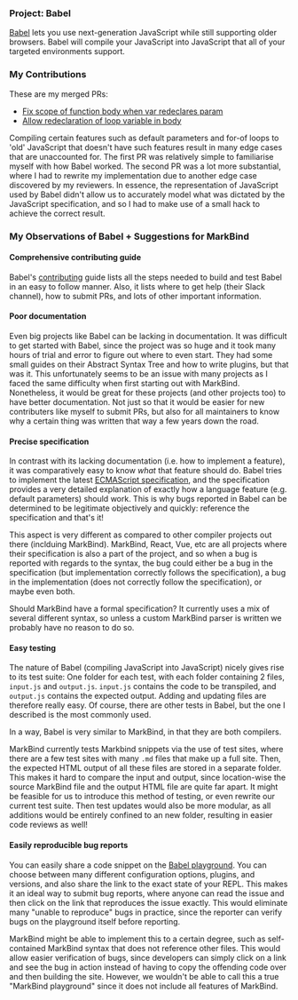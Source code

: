 ### Project: Babel

[Babel](https://github.com/babel/babel) lets you use next-generation JavaScript while still supporting older browsers. Babel will compile your JavaScript into JavaScript that all of your targeted environments support.

### My Contributions

These are my merged PRs:

- [Fix scope of function body when var redeclares param](https://github.com/babel/babel/pull/11158)
- [Allow redeclaration of loop variable in body](https://github.com/babel/babel/pull/11088)

Compiling certain features such as default parameters and for-of loops to 'old' JavaScript that doesn't have such features result in many edge cases that are unaccounted for. The first PR was relatively simple to familiarise myself with how Babel worked. The second PR was a lot more substantial, where I had to rewrite my implementation due to another edge case discovered by my reviewers. In essence, the representation of JavaScript used by Babel didn't allow us to accurately model what was dictated by the JavaScript specification, and so I had to make use of a small hack to achieve the correct result.


### My Observations of Babel + Suggestions for MarkBind

#### Comprehensive contributing guide
Babel's [contributing](https://github.com/babel/babel/blob/master/CONTRIBUTING.md) guide lists all the steps needed to build and test Babel in an easy to follow manner. Also, it lists where to get help (their Slack channel), how to submit PRs, and lots of other important information.
#### Poor documentation
Even big projects like Babel can be lacking in documentation. It was difficult to get started with Babel, since the project was so huge and it took many hours of trial and error to figure out where to even start. They had some small guides on their Abstract Syntax Tree and how to write plugins, but that was it. This unfortunately seems to be an issue with many projects as 
I faced the same difficulty when first starting out with MarkBind. Nonetheless, it would be great for these projects (and other projects too) to have better documentation. Not just so that it would be easier for new contributers like myself to submit PRs, but also for all maintainers to know why a certain thing was written that way a few years down the road.
#### Precise specification
In contrast with its lacking documentation (i.e. how to implement a feature), it was comparatively easy to know _what_ that feature should do. Babel tries to implement the latest [ECMAScript specification](https://tc39.es/ecma262/), and the specification provides a very detailed explanation of exactly how a language feature (e.g. default parameters) should work. This is why bugs reported in Babel can be determined to be legitimate objectively and quickly: reference the specification and that's it! 

This aspect is very different as compared to other compiler projects out there (inclduing MarkBind). MarkBind, React, Vue, etc are all projects where their specification is also a part of the project, and so when a bug is reported  with regards to the syntax, the bug could either be a bug in the specification (but implementation correctly follows the specification), a bug in the implementation (does not correctly follow the specification), or maybe even both. 

Should MarkBind have a formal specification? It currently uses a mix of several different syntax, so unless a custom MarkBind parser is written we probably have no reason to do so.
#### Easy testing
The nature of Babel (compiling JavaScript into JavaScript) nicely gives rise to its test suite: One folder for each test, with each folder containing 2 files, `input.js` and `output.js`. `input.js` contains the code to be transpiled, and `output.js` contains the expected output. Adding and updating files are therefore really easy. Of course, there are other tests in Babel, but the one I described is the most commonly used.

In a way, Babel is very similar to MarkBind, in that they are both compilers.

MarkBind currently tests Markbind snippets via the use of test sites, where there are a few test sites with many `.md` files that make up a full site. Then, the expected HTML output of all these files are stored in a separate folder. This makes it hard to compare the input and output, since location-wise the source MarkBind file and the output HTML file are quite far apart. It might be feasible for us to introduce this method of testing, or even rewrite our current test suite. Then test updates would also be more modular, as all additions would be entirely confined to an new folder, resulting in easier code reviews as well!
#### Easily reproducible bug reports
You can easily share a code snippet on the [Babel playground](https://babeljs.io/repl). You can choose between many different configuration options, plugins, and versions, and also share the link to the exact state of your REPL. This makes it an ideal way to submit bug reports, where anyone can read the issue and then click on the link that reproduces the issue exactly. This would eliminate many "unable to reproduce" bugs in practice, since the reporter can verify bugs on the playground itself before reporting.

MarkBind might be able to implement this to a certain degree, such as self-contained MarkBind syntax that does not reference other files. This would allow easier verification of bugs, since developers can simply click on a link and see the bug in action instead of having to copy the offending code over and then building the site. However, we wouldn't be able to call this a true "MarkBind playground" since it does not include all features of MarkBind. 
